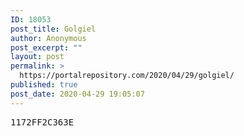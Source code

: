 ```yaml
---
ID: 18053
post_title: Golgiel
author: Anonymous
post_excerpt: ""
layout: post
permalink: >
  https://portalrepository.com/2020/04/29/golgiel/
published: true
post_date: 2020-04-29 19:05:07
---
```

<pre>1172FF2C363E</pre>